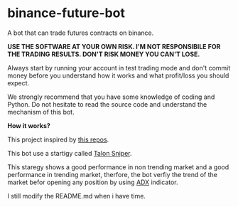 # binance-future-bot
A bot that can trade futures contracts on binance.


**USE THE SOFTWARE AT YOUR OWN RISK. I'M NOT RESPONSIBILE FOR THE TRADING RESULTS. DON'T RISK MONEY YOU CAN'T LOSE.**

Always start by running your account in test trading mode and don't commit money before you understand how it works and what profit/loss you should expect.

We strongly recommend that you have some knowledge of coding and Python. Do not hesitate to read the source code and understand the mechanism of this bot.

**How it works?**

This project inspired by [this repos](https://github.com/Hephyrius/binance_futures_bot).

This bot use a startigy called [Talon Sniper](https://www.tradingview.com/script/Kt8v4HcD-Talon-Sniper-v1/).

This staregy shows a good performance in non trending market and a good performance in trending market, therfore, the bot verfiy the trend of the market befor opening any position by using [ADX](https://www.investopedia.com/articles/trading/07/adx-trend-indicator.asp) indicator.

I still modify the README.md when i have time.

